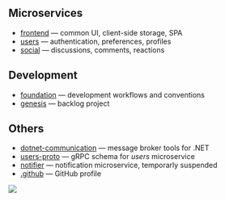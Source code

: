 ## Microservices
- [frontend](https://github.com/crowdparlay/frontend) — common UI, client-side storage, SPA
- [users](https://github.com/crowdparlay/users) — authentication, preferences, profiles
- [social](https://github.com/crowdparlay/social) — discussions, comments, reactions

## Development
- [foundation](https://github.com/crowdparlay/foundation) — development workflows and conventions
- [genesis](https://github.com/orgs/crowdparlay/projects/13/views/4) — backlog project

## Others
- [dotnet-communication](https://github.com/crowdparlay/dotnet-communication) — message broker tools for .NET
- [users-proto](https://github.com/crowdparlay/users-proto) — gRPC schema for *users* microservice
- [notifier](https://github.com/crowdparlay/notifier) — notification microservice, temporarly suspended
- [.github](https://github.com/crowdparlay/.github) — GitHub profile

![](https://github.com/user-attachments/assets/7fa85a55-326c-4d5a-9a2a-afb9c2e3313f)

